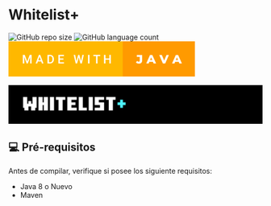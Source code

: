 # Whitelist+

![GitHub repo size](https://img.shields.io/github/repo-size/iuricode/README-template?style=for-the-badge)
![GitHub language count](https://img.shields.io/github/languages/count/iuricode/README-template?style=for-the-badge)
<img src="made-with-java.svg"/>

<img src="large-logo.png" alt="exemplo logo">

## 💻 Pré-requisitos

Antes de compilar, verifique si posee los siguiente requisitos:

 * Java 8 o Nuevo
 * Maven

